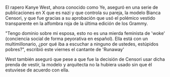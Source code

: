 El rapero Kanye West, ahora conocido como Ye, aseguró en una serie de publicaciones en X que es nazi y que controla su pareja, la modelo Bianca Censori, y que fue gracias a su aprobación que usó el polémico vestido transparente en la alfombra roja de la última edición de los Grammy.

"Tengo dominio sobre mi esposa, esto no es una mierda feminista de 'woke' (conciencia social de forma peyorativa en español). Ella está con un multimillonario, ¿por qué iba a escuchar a ninguno de ustedes, estúpidos pobres?", escribió este viernes el cantante de 'Runaway'

West también aseguró que pese a que fue la decisión de Censori usar dicha prenda de vestir, la modelo y arquitecta no la hubiera usado sin que él estuviese de acuerdo con ella.

